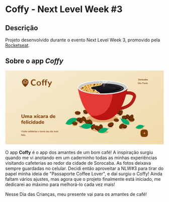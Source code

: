 <!-- ![Node Badge](https://img.shields.io/badge/node-v12.19.0%20-blue 'Node v12.19.0')
![Yarn Badge](https://img.shields.io/badge/yarn-v1.22.5%20-blue 'Yarn v1.22.5')
![React Badge](https://img.shields.io/badge/react-v^16.13.1%20-blue 'React v^16.13.1')
![Typescript Badge](https://img.shields.io/badge/typescript-v~3.7.2%20-blue 'Yarn ~3.7.2')
![React-dom Badge](https://img.shields.io/badge/react--dom-v^16.13.1%20-blue 'Yarn ~3.7.2')
![React-router-dom Badge](https://img.shields.io/badge/react--router--dom-v^5.2.0%20-blue 'Yarn ~3.7.2')
![React-leaflet Badge](https://img.shields.io/badge/react--leaflet-v^2.7.0%20-blue 'Yarn ~3.7.2') -->

# Coffy - Next Level Week #3

## Descrição

Projeto desenvolvido durante o evento Next Level Week 3, promovido pela [Rocketseat](https://rocketseat.com.br/).

## Sobre o app _Coffy_

![Coffy](./Coffy.png)

O app **Coffy** é o app dos amantes de um bom café! A inspiração surgiu quando me vi anotando em um caderninho todas as minhas experiências visitando cafeterias ao redor da cidade de Sorocaba. As fotos deixava sempre guardadas no celular. Decidi então aproveitar a NLW#3 para tirar do papel minha ideia de "Passaporte Coffee Lover", e daí surgiu o Coffy! Ainda faltam vários ajustes, mas agora que o projeto finalmente está iniciado, me dedicarei ao máximo para melhorá-lo cada vez mais!

Nesse Dia das Crianças, meu presente vai para os amantes de café!

<!-- ## Backend

- Typescript
- ts-node-dev
- Express
- TypeORM
- SQLite 3
- Multer
- Yup

## Frontend

- Mapbox

## Mobile

- Expo
- react-native-maps
- React Navigator -->
